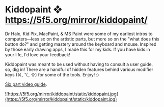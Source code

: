 # Kiddopaint ❖ https://5f5.org/mirror/kiddopaint/

Dr Halo, Kid Pix, MacPaint, & MS Paint were some of my earliest intros to computers—less so on the artistic parts, but more so on the "what does this button do?" and getting mastery around the keyboard and mouse. Inspired by those early drawing apps, I made this for my kids. If you have kids in your life, I'd love your feedback!

Kiddopaint was meant to be used without having to consult a user guide, so, dig in! There are a handful of hidden features behind various modifier keys (⌘, ⌥, ⇧) for some of the tools. Enjoy! :)

[Six part video guide](https://www.youtube.com/playlist?list=PLWLJNgreFIUZ_4o8LpKkJ6HY3-Qt0dILt).

<a href="https://5f5.org/mirror/kiddopaint/">![https://5f5.org/mirror/kiddopaint/static/kiddopaint.jpg](https://5f5.org/mirror/kiddopaint/static/kiddopaint.jpg)</a>
